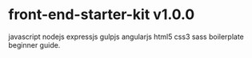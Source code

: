 # front-end-starter-kit v1.0.0
javascript nodejs expressjs gulpjs angularjs html5 css3 sass boilerplate beginner guide.
